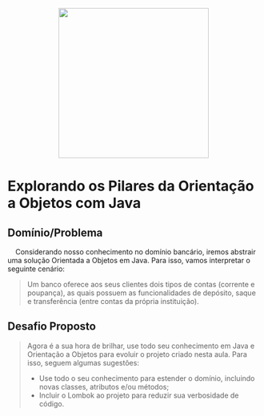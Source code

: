 <p align="center"><a href="https://www.java.com/" float="right"><img src="https://img.freepik.com/free-photo/front-view-arrangement-economy-elements_23-2148793796.jpg" height="300px"/></a></p>

# Explorando os Pilares da Orientação a Objetos com Java

## Domínio/Problema

<p>&nbsp;&nbsp;&nbsp;&nbsp;Considerando nosso conhecimento no domínio bancário, iremos abstrair uma solução Orientada a Objetos em Java. Para isso, vamos interpretar o seguinte cenário:</p>

> Um banco oferece aos seus clientes dois tipos de contas (corrente e poupança), as quais possuem as funcionalidades de depósito, saque e transferência (entre contas da própria instituição).


## Desafio Proposto

> Agora é a sua hora de brilhar, use todo seu conhecimento em Java e Orientação a Objetos para evoluir o projeto criado nesta aula. Para isso, seguem algumas sugestões:
> * Use todo o seu conhecimento para estender o domínio, incluindo novas classes, atributos e/ou métodos;
> * Incluir o Lombok ao projeto para reduzir sua verbosidade de código.
